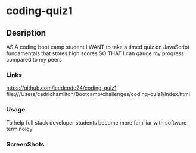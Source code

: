 # coding-quiz1

## Desription
AS A coding boot camp student
I WANT to take a timed quiz on JavaScript fundamentals that stores high scores
SO THAT I can gauge my progress compared to my peers

### Links
https://github.com/icedcode24/coding-quiz1
file:///Users/cedrichamilton/Bootcamp/challenges/coding-quiz1/index.html

### Usage
To help full stack developer students become more familiar with software terminolgy

### ScreenShots
